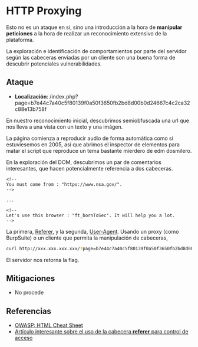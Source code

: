# HTTP Proxying

Esto no es un ataque en sí, sino una introducción a la hora de **manipular peticiones** a la hora de realizar un reconocimiento extensivo de la plataforma.

La exploración e identificación de comportamientos por parte del servidor según las cabeceras enviadas por un cliente son una buena forma de descubrir potenciales vulnerabilidades.

## Ataque

- **Localización**: /index.php?page=b7e44c7a40c5f80139f0a50f3650fb2bd8d00b0d24667c4c2ca32c88e13b758f

En nuestro reconocimiento inicial, descubrimos semiobfuscada una url que nos lleva a una vista con un texto y una imágen.

La página comienza a reproducir audio de forma automática como si estuviesemos en 2005, así que abrimos el inspector de elementos para matar el script que reproduce un tema bastante mierdero de edm dosmilero.

En la exploración del DOM, descubrimos un par de comentarios interesantes, que hacen potencialmente referencia a dos cabeceras.
```
<!--
You must come from : "https://www.nsa.gov/".
-->

...

<!--
Let's use this browser : "ft_bornToSec". It will help you a lot.
-->
```

La primera, [Referer](https://developer.mozilla.org/es/docs/Web/HTTP/Reference/Headers/Referer), y la segunda, [User-Agent](https://developer.mozilla.org/en-US/docs/Web/HTTP/Reference/Headers/User-Agent). Usando un proxy (como BurpSuite) o un cliente que permita la manipulación de cabeceras, 

```bash
curl http://xxx.xxx.xxx.xxx/?page=b7e44c7a40c5f80139f0a50f3650fb2bd8d00b0d24667c4c2ca32c88e13b758f -H "Referer: https://www.nsa.gov/" -H "User-Agent: ft_bornToSec"
```

El servidor nos retorna la flag.

## Mitigaciones

- No procede

## Referencias

- [OWASP: HTML Cheat Sheet](https://cheatsheetseries.owasp.org/cheatsheets/HTTP_Headers_Cheat_Sheet.html)
- [Artículo interesante sobre el uso de la cabecera **referer** para control de acceso](https://medium.com/@vipulparveenjain/vulnerabilities-in-referer-based-access-controls-authorization-series-part-6-4d02291db9c2)